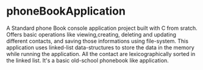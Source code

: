 # phoneBookApplication
A Standard phone Book console application project built with C from sratch. Offers basic operations like viewing,creating, deleting and updating different contacts, and saving those informations using file-system.
This application uses linked-list data-structures to store the data in the memory while running the application. All the contact are lexicographically sorted in the linked list. It's a basic old-school phonebook like application.
